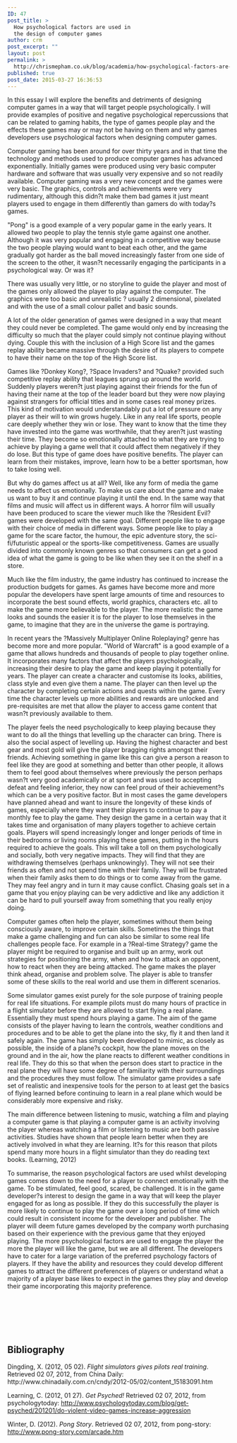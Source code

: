 ```yaml
---
ID: 47
post_title: >
  How psychological factors are used in
  the design of computer games
author: crm
post_excerpt: ""
layout: post
permalink: >
  http://chrismepham.co.uk/blog/academia/how-psychological-factors-are-used-in-the-design-of-computer-games/
published: true
post_date: 2015-03-27 16:36:53
---
```

In this essay I will explore the benefits and detriments of designing computer games in a way that will target people psychologically. I will provide examples of positive and negative psychological repercussions that can be related to gaming habits, the type of games people play and the effects these games may or may not be having on them and why games developers use psychological factors when designing computer games.

Computer gaming has been around for over thirty years and in that time the technology and methods used to produce computer games has advanced exponentially. Initially games were produced using very basic computer hardware and software that was usually very expensive and so not readily available. Computer gaming was a very new concept and the games were very basic. The graphics, controls and achievements were very rudimentary, although this didn?t make them bad games it just meant players used to engage in them differently than gamers do with today?s games.

"Pong" is a good example of a very popular game in the early years. It allowed two people to play the tennis style game against one another. Although it was very popular and engaging in a competitive way because the two people playing would want to beat each other, and the game gradually got harder as the ball moved increasingly faster from one side of the screen to the other, it wasn?t necessarily engaging the participants in a psychological way. Or was it?

There was usually very little, or no storyline to guide the player and most of the games only allowed the player to play against the computer. The graphics were too basic and unrealistic ? usually 2 dimensional, pixelated and with the use of a small colour pallet and basic sounds.

A lot of the older generation of games were designed in a way that meant they could never be completed. The game would only end by increasing the difficulty so much that the player could simply not continue playing without dying. Couple this with the inclusion of a High Score list and the games replay ability became massive through the desire of its players to compete to have their name on the top of the High Score list.

Games like ?Donkey Kong?, ?Space Invaders? and ?Quake? provided such competitive replay ability that leagues sprung up around the world. Suddenly players weren?t just playing against their friends for the fun of having their name at the top of the leader board but they were now playing against strangers for official titles and in some cases real money prizes. This kind of motivation would understandably put a lot of pressure on any player as their will to win grows hugely. Like in any real life sports, people care deeply whether they win or lose. They want to know that the time they have invested into the game was worthwhile, that they aren?t just wasting their time. They become so emotionally attached to what they are trying to achieve by playing a game well that it could affect them negatively if they do lose. But this type of game does have positive benefits. The player can learn from their mistakes, improve, learn how to be a better sportsman, how to take losing well.

But why do games affect us at all? Well, like any form of media the game needs to affect us emotionally. To make us care about the game and make us want to buy it and continue playing it until the end. In the same way that films and music will affect us in different ways. A horror film will usually have been produced to scare the viewer much like the ?Resident Evil? games were developed with the same goal. Different people like to engage with their choice of media in different ways. Some people like to play a game for the scare factor, the humour, the epic adventure story, the sci-fi/futuristic appeal or the sports-like competitiveness. Games are usually divided into commonly known genres so that consumers can get a good idea of what the game is going to be like when they see it on the shelf in a store.

Much like the film industry, the game industry has continued to increase the production budgets for games. As games have become more and more popular the developers have spent large amounts of time and resources to incorporate the best sound effects, world graphics, characters etc. all to make the game more believable to the player. The more realistic the game looks and sounds the easier it is for the player to lose themselves in the game, to imagine that they are in the universe the game is portraying.

In recent years the ?Massively Multiplayer Online Roleplaying? genre has become more and more popular. "World of Warcraft" is a good example of a game that allows hundreds and thousands of people to play together online. It incorporates many factors that affect the players psychologically, increasing their desire to play the game and keep playing it potentially for years. The player can create a character and customise its looks, abilities, class style and even give them a name. The player can then level up the character by completing certain actions and quests within the game. Every time the character levels up more abilities and rewards are unlocked and pre-requisites are met that allow the player to access game content that wasn?t previously available to them.

The player feels the need psychologically to keep playing because they want to do all the things that levelling up the character can bring. There is also the social aspect of levelling up. Having the highest character and best gear and most gold will give the player bragging rights amongst their friends. Achieving something in game like this can give a person a reason to feel like they are good at something and better than other people, it allows them to feel good about themselves where previously the person perhaps wasn?t very good academically or at sport and was used to accepting defeat and feeling inferior, they now can feel proud of their achievement?s which can be a very positive factor. But in most cases the game developers have planned ahead and want to insure the longevity of these kinds of games, especially where they want their players to continue to pay a monthly fee to play the game. They design the game in a certain way that it takes time and organisation of many players together to achieve certain goals. Players will spend increasingly longer and longer periods of time in their bedrooms or living rooms playing these games, putting in the hours required to achieve the goals. This will take a toll on them psychologically and socially, both very negative impacts. They will find that they are withdrawing themselves (perhaps unknowingly). They will not see their friends as often and not spend time with their family. They will be frustrated when their family asks them to do things or to come away from the game. They may feel angry and in turn it may cause conflict. Chasing goals set in a game that you enjoy playing can be very addictive and like any addiction it can be hard to pull yourself away from something that you really enjoy doing.

Computer games often help the player, sometimes without them being consciously aware, to improve certain skills. Sometimes the things that make a game challenging and fun can also be similar to some real life challenges people face. For example in a ?Real-time Strategy? game the player might be required to organise and built up an army, work out strategies for positioning the army, when and how to attack an opponent, how to react when they are being attacked. The game makes the player think ahead, organise and problem solve. The player is able to transfer some of these skills to the real world and use them in different scenarios.

Some simulator games exist purely for the sole purpose of training people for real life situations. For example pilots must do many hours of practice in a flight simulator before they are allowed to start flying a real plane. Essentially they must spend hours playing a game. The aim of the game consists of the player having to learn the controls, weather conditions and procedures and to be able to get the plane into the sky, fly it and then land it safely again. The game has simply been developed to mimic, as closely as possible, the inside of a plane?s cockpit, how the plane moves on the ground and in the air, how the plane reacts to different weather conditions in real life. They do this so that when the person does start to practice in the real plane they will have some degree of familiarity with their surroundings and the procedures they must follow. The simulator game provides a safe set of realistic and inexpensive tools for the person to at least get the basics of flying learned before continuing to learn in a real plane which would be considerably more expensive and risky.

The main difference between listening to music, watching a film and playing a computer game is that playing a computer game is an activity involving the player whereas watching a film or listening to music are both passive activities. Studies have shown that people learn better when they are actively involved in what they are learning. It?s for this reason that pilots spend many more hours in a flight simulator than they do reading text books. (Learning, 2012)

To summarise, the reason psychological factors are used whilst developing games comes down to the need for a player to connect emotionally with the game. To be stimulated, feel good, scared, be challenged. It is in the game developer?s interest to design the game in a way that will keep the player engaged for as long as possible. If they do this successfully the player is more likely to continue to play the game over a long period of time which could result in consistent income for the developer and publisher. The player will deem future games developed by the company worth purchasing based on their experience with the previous game that they enjoyed playing. The more psychological factors are used to engage the player the more the player will like the game, but we are all different. The developers have to cater for a large variation of the preferred psychology factors of players. If they have the ability and resources they could develop different games to attract the different preferences of players or understand what a majority of a player base likes to expect in the games they play and develop their game incorporating this majority preference.

&nbsp;

&nbsp;

&nbsp;
<h2>Bibliography</h2>
Dingding, X. (2012, 05 02). <em>Flight simulators gives pilots real training</em>. Retrieved 02 07, 2012, from China Daily: http://www.chinadaily.com.cn/cndy/2012-05/02/content_15183091.htm

Learning, C. (2012, 01 27). <em>Get Psyched!</em> Retrieved 02 07, 2012, from psychologytoday: http://www.psychologytoday.com/blog/get-psyched/201201/do-violent-video-games-increase-aggression

Winter, D. (2012). <em>Pong Story</em>. Retrieved 02 07, 2012, from pong-story: http://www.pong-story.com/arcade.htm
